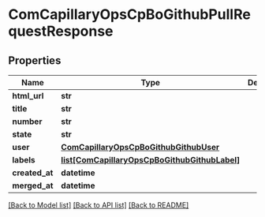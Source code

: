 # ComCapillaryOpsCpBoGithubPullRequestResponse

## Properties
Name | Type | Description | Notes
------------ | ------------- | ------------- | -------------
**html_url** | **str** |  | [optional] 
**title** | **str** |  | [optional] 
**number** | **str** |  | [optional] 
**state** | **str** |  | [optional] 
**user** | [**ComCapillaryOpsCpBoGithubGithubUser**](ComCapillaryOpsCpBoGithubGithubUser.md) |  | [optional] 
**labels** | [**list[ComCapillaryOpsCpBoGithubGithubLabel]**](ComCapillaryOpsCpBoGithubGithubLabel.md) |  | [optional] 
**created_at** | **datetime** |  | [optional] 
**merged_at** | **datetime** |  | [optional] 

[[Back to Model list]](../README.md#documentation-for-models) [[Back to API list]](../README.md#documentation-for-api-endpoints) [[Back to README]](../README.md)

